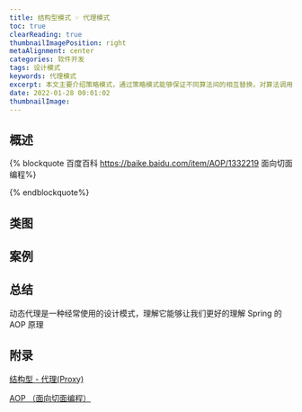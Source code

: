 ```yaml
---
title: 结构型模式 ☞ 代理模式
toc: true
clearReading: true
thumbnailImagePosition: right
metaAlignment: center
categories: 软件开发
tags: 设计模式
keywords: 代理模式
excerpt: 本文主要介绍策略模式，通过策略模式能够保证不同算法间的相互替换，对算法调用者是透明的
date: 2022-01-28 00:01:02
thumbnailImage:
---
```


<!-- toc -->

## 概述

{% blockquote 百度百科 https://baike.baidu.com/item/AOP/1332219 面向切面编程%}

{% endblockquote%}

## 类图

## 案例

## 总结

动态代理是一种经常使用的设计模式，理解它能够让我们更好的理解 Spring 的 AOP 原理

## 附录

[结构型 - 代理(Proxy)](https://www.pdai.tech/md/dev-spec/pattern/14_proxy.html)

[AOP （面向切面编程）](https://baike.baidu.com/item/AOP/1332219)

